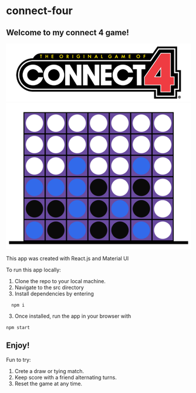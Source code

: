 # connect-four

## Welcome to my connect 4 game!
![Alt text](/app/public/connect4-img.png?raw=true "Title")
![Alt text](/app/public/board.png?raw=true "Board")


This app was created with React.js and Material UI


To run this app locally:

1. Clone the repo to your local machine.
2. Navigate to the src directory
3. Install dependencies by entering
```
  npm i
```
3. Once installed, run the app in your browser with
```
npm start
```

## Enjoy!

Fun to try:
1. Crete a draw or tying match.
2. Keep score with a friend alternating turns.
3. Reset the game at any time.
